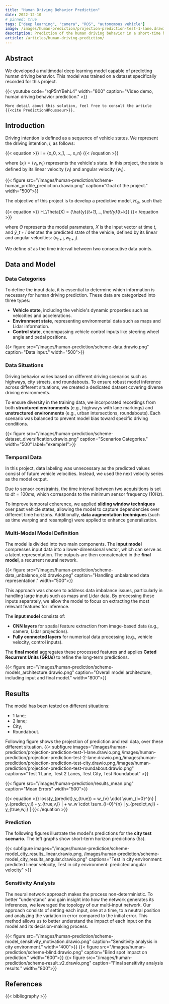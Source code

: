 ```yaml
---
title: "Human Driving Behavior Prediction"
date: 2022-12-10
# pinned: true
tags: ["deep learning", "camera", "ROS", "autonomous vehicle"]
image: /images/human-prediction/projection-prediction-test-1-lane.drawio.png
description: Prediction of the human driving behavior in a short-time horizon, depending on previous state of the vehicle. Exploiting deep-learning model, based on multi sensors.
article: /articles/human-driving-prediction/
---
```


## Abstract

We developed a multimodal deep learning model capable of predicting human driving behavior. This model was trained on a dataset specifically recorded for this project.

{{< youtube code="rqP5nYBehL4" width="800" caption="Video demo, human driving behavior prediction." >}}

`More detail about this solution, feel free to consult the article {{<cite PredictionHPousseur>}}.`

## Introduction

Driving intention is defined as a sequence of vehicle states. We represent the driving intention, $I$, as follows:

{{< equation >}}
I = \{x_0, x_1, ..., x_n\}
{{< /equation >}}

where $(x_i) = (v_i, w_i)$ represents the vehicle's state. In this project, the state is defined by its linear velocity ($v_i$) and angular velocity ($w_i$).

{{< figure src="/images/human-prediction/scheme-human_profile_prediction.drawio.png" caption="Goal of the project." width="500">}}

The objective of this project is to develop a predictive model, $H_\Theta$, such that:

{{< equation >}}
H_\Theta(X) = \{\hat{y}_{t+1},...,\hat{y}_{t+k}\}
{{< /equation >}}

where $\Theta$ represents the model parameters, $X$ is the input vector at time $t$, and $\hat{y}\_{t+i}$ denotes the predicted state of the vehicle, defined by its linear and angular velocities: $(v_{t+i}, w_{t+i})$.

We define $dt$ as the time interval between two consecutive data points.

## Data and Model  

### Data Categories

To define the input data, it is essential to determine which information is necessary for human driving prediction. These data are categorized into three types:
- **Vehicle state**, including the vehicle's dynamic properties such as velocities and accelerations.
- **Environment state**, representing environmental data such as maps and Lidar information.
- **Control state**, encompassing vehicle control inputs like steering wheel angle and pedal positions.

{{< figure src="/images/human-prediction/scheme-data.drawio.png" caption="Data input." width="500">}}

### Data Situations

Driving behavior varies based on different driving scenarios such as highways, city streets, and roundabouts. To ensure robust model inference across different situations, we created a dedicated dataset covering diverse driving environments.

To ensure diversity in the training data, we incorporated recordings from both **structured environments** (e.g., highways with lane markings) and **unstructured environments** (e.g., urban intersections, roundabouts). Each scenario was balanced to prevent model bias toward specific driving conditions.

{{< figure src="/images/human-prediction/scheme-dataset_diversification.drawio.png" caption="Scenarios Categories." width="500" label="exemple1">}}

### Temporal Data

In this project, data labeling was unnecessary as the predicted values consist of future vehicle velocities. Instead, we used the next velocity series as the model output.

Due to sensor constraints, the time interval between two acquisitions is set to $dt = 100ms$, which corresponds to the minimum sensor frequency ($10 Hz$).

To improve temporal coherence, we applied **sliding window techniques** over past vehicle states, allowing the model to capture dependencies over different time horizons. Additionally, **data augmentation techniques** (such as time warping and resampling) were applied to enhance generalization.

### Multi-Modal Model Definition  

The model is divided into two main components. The **input model** compresses input data into a lower-dimensional vector, which can serve as a latent representation. The outputs are then concatenated in the **final model**, a recurrent neural network.

{{< figure src="/images/human-prediction/scheme-data_unbalance_old.drawio.png" caption="Handling unbalanced data representation." width="500">}}

This approach was chosen to address data imbalance issues, particularly in handling large inputs such as maps and Lidar data. By processing these inputs separately, we allow the model to focus on extracting the most relevant features for inference.

The **input model** consists of:
- **CNN layers** for spatial feature extraction from image-based data (e.g., camera, Lidar projections).
- **Fully connected layers** for numerical data processing (e.g., vehicle velocity, control inputs).

The **final model** aggregates these processed features and applies **Gated Recurrent Units (GRUs)** to refine the long-term predictions.

{{< figure src="/images/human-prediction/scheme-models_architecture.drawio.png" caption="Overall model architecture, including input and final model." width="800">}}

## Results

The model has been tested on different situations: 
- 1 lane;
- 2 lane;
- City;
- Roundabout.

Following figure shows the projection of prediction and real data, over these different situation.
{{< subfigure images="/images/human-prediction/projection-prediction-test-1-lane.drawio.png,/images/human-prediction/projection-prediction-test-2-lane.drawio.png,/images/human-prediction/projection-prediction-test-city.drawio.png,/images/human-prediction/projection-prediction-test-roundabout.drawio.png" captions="Test 1 Lane, Test 2 Lanes, Test City, Test Roundabout" >}}

{{< figure src="/images/human-prediction/results_mean.png" caption="Mean Errors" width="500">}}

{{< equation >}}
        loss(y_{predict},y_{true}) = w_{v} \cdot \sum_{i=0}^{n} | y_{predict,v,i} - y_{true,v,i} | + w_w \cdot \sum_{i=0}^{n} | y_{predict,w,i} - y_{true,w,i} |
{{< /equation >}}

### Prediction  

The following figures illustrate the model's predictions for the **city test scenario**. The left graphs show short-term horizon predictions ($5s$).

{{< subfigure images="/images/human-prediction/scheme-model_city_results_linear.drawio.png, /images/human-prediction/scheme-model_city_results_angular.drawio.png" captions="Test in city environment: predicted linear velocity, Test in city environment: predicted angular velocity" >}}

<!-- We evaluated the model’s performance using **Mean Absolute Error (MAE)** and **Root Mean Square Error (RMSE)** metrics. The results indicate:
- **Low error rates (~4%)** in structured environments such as highways.
- **Higher error rates (~7%)** in urban environments due to dynamic obstacles and complex intersections.
- **Better short-term accuracy** (1-3s) compared to long-term predictions (5-10s), as expected from recurrent architectures. -->

### Sensitivity Analysis

The neural network approach makes the process non-deterministic. To better "understand" and gain insight into how the network generates its inferences, we leveraged the topology of our multi-input network. Our approach consists of setting each input, one at a time, to a neutral position and analyzing the variation in error compared to the initial error. This method allows us to better understand the impact of each input on the model and its decision-making process.

{{< figure src="/images/human-prediction/scheme-model_sensitivity_motivation.drawio.png" caption="Sensitivity analysis in city environment." width="400">}}
{{< figure src="/images/human-prediction/scheme-blind.drawio.png" caption="Blind spot impact on prediction." width="600">}}
{{< figure src="/images/human-prediction/scheme-result_v2.drawio.png" caption="Final sensitivity analysis results." width="800">}}

<!-- ### Conclusion  

The proposed multimodal deep learning model achieves **state-of-the-art performance** in predicting human driving behavior across diverse scenarios. The results demonstrate the **importance of sensor fusion, temporal modeling, and robust training datasets**.

Future work will focus on:
- **Adaptive learning techniques** to improve real-time inference.
- **Integration with shared autonomy frameworks** for driver-assist systems.
- **Extending the approach to multi-agent scenarios**, where interactions with pedestrians and other vehicles are considered.

--- -->

## References

{{< bibliography >}}
